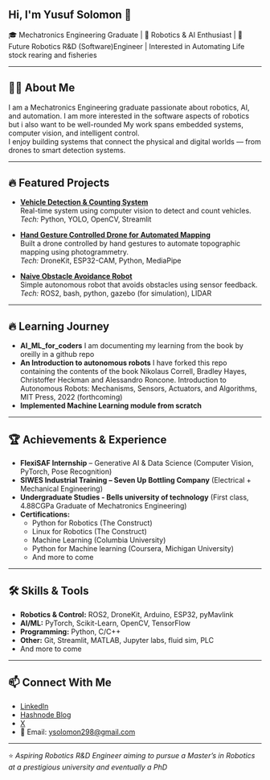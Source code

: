 ## Hi, I'm Yusuf Solomon 👋  
🎓 Mechatronics Engineering Graduate | 🤖 Robotics & AI Enthusiast | 🚀 Future Robotics R&D (Software)Engineer  | Interested in Automating Life stock rearing and fisheries 

---

## 👨‍💻 About Me  
I am a Mechatronics Engineering graduate passionate about robotics, AI, and automation.
I am more interested in the software aspects of robotics but i also want to be well-rounded
My work spans embedded systems, computer vision, and intelligent control.  
I enjoy building systems that connect the physical and digital worlds — from drones to smart detection systems.  

---

## 🔥 Featured Projects  

- **[Vehicle Detection & Counting System]((https://github.com/Badaszz/Vehicle-Detection-And-Counting))**  
  Real-time system using computer vision to detect and count vehicles.  
  *Tech:* Python, YOLO, OpenCV, Streamlit  

- **[Hand Gesture Controlled Drone for Automated Mapping]((https://github.com/Badaszz/Hand_gesture_controlled_drone_for_topographic_mapping))**  
  Built a drone controlled by hand gestures to automate topographic mapping using photogrammetry.  
  *Tech:* DroneKit, ESP32-CAM, Python, MediaPipe  

- **[Naive Obstacle Avoidance Robot]((https://github.com/Badaszz/Naive-Obstacle-Avoidance-Robot-ROS-2-))**  
  Simple autonomous robot that avoids obstacles using sensor feedback.  
  *Tech:* ROS2, bash, python, gazebo (for simulation), LIDAR

---
## 🔥 Learning Journey 

- **AI_ML_for_coders**
  I am documenting my learning from the book by oreilly in a github repo
- **An Introduction to autonomous robots**
  I have forked this repo containing the contents of the book Nikolaus Correll, Bradley Hayes, Christoffer Heckman and Alessandro Roncone. Introduction to Autonomous Robots: Mechanisms, Sensors, Actuators, and Algorithms, MIT Press, 2022 (forthcoming)
- **Implemented Machine Learning module from scratch**

---

## 🏆 Achievements & Experience  

- **FlexiSAF Internship** – Generative AI & Data Science (Computer Vision, PyTorch, Pose Recognition)  
- **SIWES Industrial Training – Seven Up Bottling Company** (Electrical + Mechanical Engineering)
- **Undergraduate Studies - Bells university of technology** (First class, 4.88CGPa Graduate of Mechatronics Engineering)
- **Certifications:**  
  - Python for Robotics (The Construct)  
  - Linux for Robotics (The Construct)  
  - Machine Learning (Columbia University)
  - Python for Machine learning (Coursera, Michigan University)
  - And more to come
---

## 🛠️ Skills & Tools  

- **Robotics & Control:** ROS2, DroneKit, Arduino, ESP32, pyMavlink  
- **AI/ML:** PyTorch, Scikit-Learn, OpenCV, TensorFlow   
- **Programming:** Python, C/C++  
- **Other:** Git, Streamlit, MATLAB, Jupyter labs, fluid sim, PLC
- And more to come

---

## 📫 Connect With Me  

- [LinkedIn](www.linkedin.com/in/yusuf-solomon)  
- [Hashnode Blog](https://ysolomon.hashnode.dev/)  
- [X]([@I_BadaSZ](https://x.com/I_BadaSZ))  
- 📧 Email: ysolomon298@gmail.com  

---

⭐️ *Aspiring Robotics R&D Engineer aiming to pursue a Master’s in Robotics at a prestigious university and eventually a PhD*  

